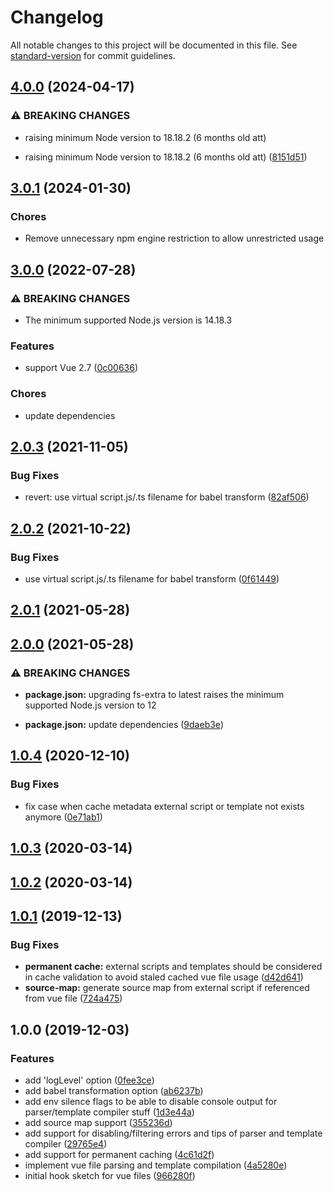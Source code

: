 # Changelog

All notable changes to this project will be documented in this file. See [standard-version](https://github.com/conventional-changelog/standard-version) for commit guidelines.

## [4.0.0](https://github.com/prepair/require-extension-vue/compare/v3.0.0...v4.0.0) (2024-04-17)


### ⚠ BREAKING CHANGES

* raising minimum Node version to 18.18.2 (6 months old att)

* raising minimum Node version to 18.18.2 (6 months old att) ([8151d51](https://github.com/prepair/require-extension-vue/commit/8151d519c4ae5b50979f981267df9a152966a055))

## [3.0.1](https://github.com/prepair/require-extension-vue/compare/v3.0.0...v3.0.1) (2024-01-30)

### Chores

* Remove unnecessary npm engine restriction to allow unrestricted usage

## [3.0.0](https://github.com/prepair/require-extension-vue/compare/v2.0.3...v3.0.0) (2022-07-28)

### ⚠ BREAKING CHANGES

* The minimum supported Node.js version is 14.18.3

### Features

* support Vue 2.7 ([0c00636](https://github.com/prepair/require-extension-vue/commit/0c00636ab7742578501c579b3d9ba95771c99584))

### Chores

* update dependencies

## [2.0.3](https://github.com/prepair/require-extension-vue/compare/v2.0.2...v2.0.3) (2021-11-05)

### Bug Fixes

* revert: use virtual script.js/.ts filename for babel transform ([82af506](https://github.com/prepair/require-extension-vue/commit/82af506ff710c0d3fa63f68789f101c7ca1ad03a))

## [2.0.2](https://github.com/prepair/require-extension-vue/compare/v2.0.1...v2.0.2) (2021-10-22)

### Bug Fixes

* use virtual script.js/.ts filename for babel transform ([0f61449](https://github.com/prepair/require-extension-vue/commit/0f614499308db04effa0b6ad3cb80ed401ff7a14))

## [2.0.1](https://github.com/prepair/require-extension-vue/compare/v2.0.0...v2.0.1) (2021-05-28)

## [2.0.0](https://github.com/prepair/require-extension-vue/compare/v1.0.4...v2.0.0) (2021-05-28)

### ⚠ BREAKING CHANGES

* **package.json:** upgrading fs-extra to latest raises the minimum
supported Node.js version to 12

* **package.json:** update dependencies ([9daeb3e](https://github.com/prepair/require-extension-vue/commit/9daeb3e0a84513982ffef9491122b4f24e4a1cad))

## [1.0.4](https://github.com/prepair/require-extension-vue/compare/v1.0.3...v1.0.4) (2020-12-10)

### Bug Fixes

* fix case when cache metadata external script or template not exists anymore ([0e71ab1](https://github.com/prepair/require-extension-vue/commit/0e71ab10bd1ee67907605595333da9384a583cf7))

## [1.0.3](https://github.com/prepair/require-extension-vue/compare/v1.0.2...v1.0.3) (2020-03-14)

## [1.0.2](https://github.com/prepair/require-extension-vue/compare/v1.0.1...v1.0.2) (2020-03-14)

## [1.0.1](https://github.com/prepair/require-extension-vue/compare/v1.0.0...v1.0.1) (2019-12-13)

### Bug Fixes

* **permanent cache:** external scripts and templates should be considered in cache validation to avoid staled cached vue file usage ([d42d641](https://github.com/prepair/require-extension-vue/commit/d42d64189f818fce95c6d3525b35f764f66a8211))
* **source-map:** generate source map from external script if referenced from vue file ([724a475](https://github.com/prepair/require-extension-vue/commit/724a475d730d1ef5ea87cbb012333639b648809e))

## 1.0.0 (2019-12-03)

### Features

* add 'logLevel' option ([0fee3ce](https://github.com/prepair/require-extension-vue/commit/0fee3ced669f0f4fcbc54341c97cc078963954fa))
* add babel transformation option ([ab6237b](https://github.com/prepair/require-extension-vue/commit/ab6237bc371305aacb0e38ccfd04f52dacd4a462))
* add env silence flags to be able to disable console output for parser/template compiler stuff ([1d3e44a](https://github.com/prepair/require-extension-vue/commit/1d3e44ac26c1e9ca17f49b7222c503b365b765d9))
* add source map support ([355236d](https://github.com/prepair/require-extension-vue/commit/355236d081a8c7d0becf2b903e6f326aed037843))
* add support for disabling/filtering errors and tips of parser and template compiler ([29765e4](https://github.com/prepair/require-extension-vue/commit/29765e445f4d1f2e06f8af14674d3d7518a95cb0))
* add support for permanent caching ([4c61d2f](https://github.com/prepair/require-extension-vue/commit/4c61d2f2f6248c67a14dad27d652220c16783ff1))
* implement vue file parsing and template compilation ([4a5280e](https://github.com/prepair/require-extension-vue/commit/4a5280e1f152627ce8727a2dd43ce7d148360323))
* initial hook sketch for vue files ([966280f](https://github.com/prepair/require-extension-vue/commit/966280f13efd461a0bd0b69c70e869f8c8914440))
